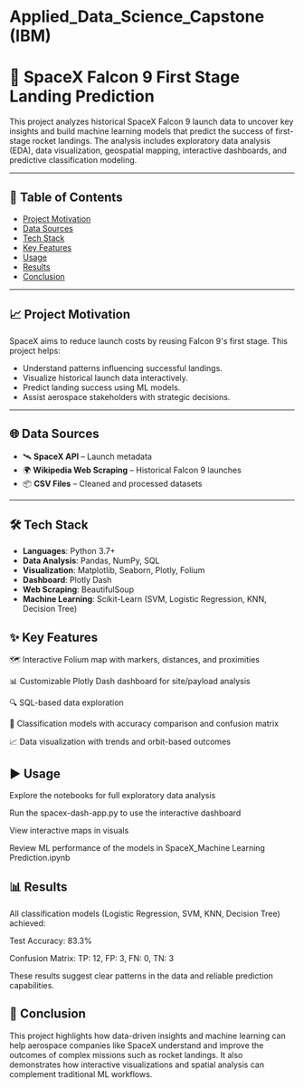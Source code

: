 # Applied_Data_Science_Capstone (IBM)

# 🚀 SpaceX Falcon 9 First Stage Landing Prediction

This project analyzes historical SpaceX Falcon 9 launch data to uncover key insights and build machine learning models that predict the success of first-stage rocket landings. The analysis includes exploratory data analysis (EDA), data visualization, geospatial mapping, interactive dashboards, and predictive classification modeling.

---

## 📌 Table of Contents

- [Project Motivation](#Project-Motivation)
- [Data Sources](#Data-Sources)
- [Tech Stack](#Tech-Stack)
- [Key Features](#Key-Features)
- [Usage](#Usage)
- [Results](#Results)
- [Conclusion](#Conclusion)

---

## 📈 Project Motivation

SpaceX aims to reduce launch costs by reusing Falcon 9's first stage. This project helps:

- Understand patterns influencing successful landings.
- Visualize historical launch data interactively.
- Predict landing success using ML models.
- Assist aerospace stakeholders with strategic decisions.

---

## 🌐 Data Sources

- 🛰️ **SpaceX API** – Launch metadata
- 🌍 **Wikipedia Web Scraping** – Historical Falcon 9 launches
- 📦 **CSV Files** – Cleaned and processed datasets

---

## 🛠️ Tech Stack

- **Languages**: Python 3.7+
- **Data Analysis**: Pandas, NumPy, SQL
- **Visualization**: Matplotlib, Seaborn, Plotly, Folium
- **Dashboard**: Plotly Dash
- **Web Scraping**: BeautifulSoup
- **Machine Learning**: Scikit-Learn (SVM, Logistic Regression, KNN, Decision Tree)

## ✨ Key Features
🗺️ Interactive Folium map with markers, distances, and proximities

📊 Customizable Plotly Dash dashboard for site/payload analysis

🔍 SQL-based data exploration

🤖 Classification models with accuracy comparison and confusion matrix

📈 Data visualization with trends and orbit-based outcomes

## ▶️ Usage
Explore the notebooks for full exploratory data analysis

Run the spacex-dash-app.py to use the interactive dashboard

View interactive maps in visuals

Review ML performance of the models in SpaceX_Machine Learning Prediction.ipynb

## 📊 Results
All classification models (Logistic Regression, SVM, KNN, Decision Tree) achieved:

Test Accuracy: 83.3%

Confusion Matrix: TP: 12, FP: 3, FN: 0, TN: 3

These results suggest clear patterns in the data and reliable prediction capabilities.

## 📌 Conclusion
This project highlights how data-driven insights and machine learning can help aerospace companies like SpaceX understand and improve the outcomes of complex missions such as rocket landings. It also demonstrates how interactive visualizations and spatial analysis can complement traditional ML workflows.
